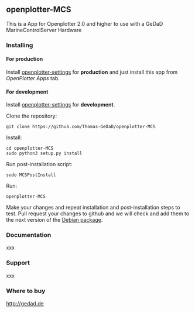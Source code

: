 ## openplotter-MCS

This is a App for Openplotter 2.0 and higher to use with a GeDaD MarineControlServer Hardware

### Installing

#### For production

Install [openplotter-settings](https://github.com/openplotter/openplotter-settings) for **production** and just install this app from *OpenPlotter Apps* tab.

#### For development

Install [openplotter-settings](https://github.com/openplotter/openplotter-settings) for **development**.

Clone the repository:

`git clone https://github.com/Thomas-GeDaD/openplotter-MCS`

Install:

```
cd openplotter-MCS
sudo python3 setup.py install
```
Run post-installation script:

`sudo MCSPostInstall`

Run:

`openplotter-MCS`

Make your changes and repeat installation and post-installation steps to test. Pull request your changes to github and we will check and add them to the next version of the [Debian package](https://launchpad.net/~openplotter/+archive/ubuntu/openplotter/).

### Documentation

xxx

### Support

xxx


### Where to buy
http://gedad.de

